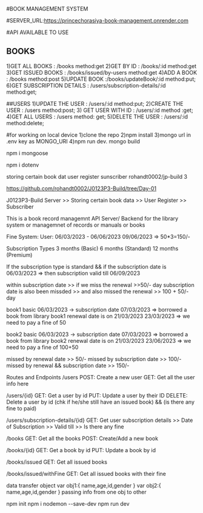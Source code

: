 #BOOK MANAGEMENT SYSTEM 

#SERVER_URL:https://princechorasiya-book-management.onrender.com

#API AVAILABLE TO USE
## BOOKS
1)GET ALL BOOKS :  /books  method:get
2)GET BY ID : /books/:id   method:get
3)GET ISSUED BOOKS : /books/issued/by-users   method:get
4)ADD A BOOK : /books    method:post
5)UPDATE BOOK :/books/updateBook/:id     method:put;
6)GET SUBSCRIPTION DETAILS : /users/subscription-details/:id    method:get;

##USERS
1)UPDATE THE USER : /users/:id method:put;
2)CREATE THE USER : /users    method:post;
3) GET USER WITH ID : /users/:id   method :get;
4)GET ALL USERS : /users       method: get;
5)DELETE THE USER : /users/:id   method:delete;

#for working on local device
1)clone the repo
2)npm install
3)mongo url in .env key as MONGO_URI
4)npm run dev.
mongo build 

npm i mongoose 

npm i dotenv


storing certain book dat 
user register sunscriber 
rohandt0002/jp-build 3 



<!-- /users store info of people 
post method create a new user 

get get user data 

 -->
<!-- 
 /users/{id}
 get a use rby [assing the id ]
 put update the user by its id 

 deltee delte a user by id 
 \ -->
https://github.com/rohandt0002/J0123P3-Build/tree/Day-01

J0123P3-Build
Server >> Storing certain book data >> User Register >> Subscriber

This is a book record managemnt API Server/ Backend for the library system or managemnet of records or manuals or books

Fine System: User: 06/03/2023 - 06/06/2023 09/06/2023 => 50*3=150/-

Subscription Types
3 months (Basic) 6 months (Standard) 12 months (Premium)

If the subscription type is standard && if the subscription date is 06/03/2023 => then subscription valid till 06/09/2023

within subscription date >> if we miss the renewal >>50/- day subscription date is also been missded >> and also missed the renewal >> 100 + 50/- day

book1 basic 06/03/2023 -> subscription date 07/03/2023 => borrowed a book from library book1 renewal date is on 21/03/2023 23/03/2023 => we need to pay a fine of 50

book2 basic 06/03/2023 -> subscription date 07/03/2023 => borrowed a book from library book2 renewal date is on 21/03/2023 23/06/2023 => we need to pay a fine of 100+50

missed by renewal date >> 50/- missed by subscription date >> 100/- missed by renewal && subscription date >> 150/-

Routes and Endpoints
/users
POST: Create a new user GET: Get all the user info here

/users/{id}
GET: Get a user by id PUT: Update a user by their ID DELETE: Delete a user by id (chk if he/she still have an issued book) && (is there any fine to paid)

/users/subscription-details/{id}
GET: Get user subscription details >> Date of Subscription >> Valid till >> Is there any fine

/books
GET: Get all the books POST: Create/Add a new book

/books/{id}
GET: Get a book by id PUT: Update a book by id

/books/issued
GET: Get all issued books

/books/issued/withFine
GET: Get all issued books with their fine

data transfer object 
var obj1:{
    name,age,id,gender
}
var obj2:{
name,age,id,gender
}
passing info from one obj to other 



npm init
npm i nodemon --save-dev
npm run dev

